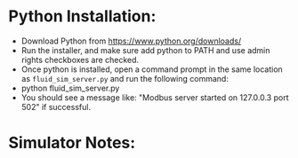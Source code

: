 Python Installation:
=====================

- Download Python from https://www.python.org/downloads/
- Run the installer, and make sure add python to PATH and use admin rights checkboxes are checked.
- Once python is installed, open a command prompt in the same location as `fluid_sim_server.py` and run the following command:
- python fluid_sim_server.py
- You should see a message like: "Modbus server started on 127.0.0.3 port 502" if successful.


Simulator Notes:
================

